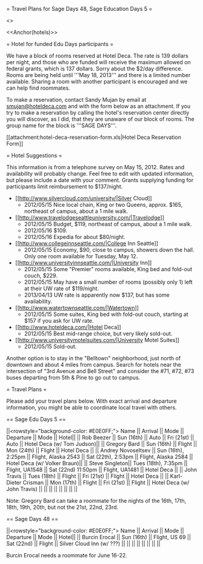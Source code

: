 = Travel Plans for Sage Days 48, Sage Education Days 5 =

<<TableOfContents>>

<<Anchor(hotels)>>

= Hotel for funded Edu Days participants =

We have a block of rooms reserved at Hotel Deca.  The rate is 139 dollars per night, and those who are funded will receive the maximum allowed on federal grants, which is 137 dollars.  Sorry about the $2/day difference.  Rooms are being held until '''May 18, 2013''' and there is a limited number available.  Sharing a room with another participant is encouraged and we can help find roommates.

To make a reservation, contact Sandy Mujan by email at smujan@hoteldeca.com and with the form below as an attachment.  If you try to make a reservation by calling the hotel's reservation center directly you will discover, as I did, that they are unaware of our block of rooms.   The group name for the block  is '''SAGE DAYS'''.

[[attachment:hotel-deca-reservation-form.xls|Hotel Deca Reservation Form]]

= Hotel Suggestions =

This information is from a telephone survey on May 15, 2012.  Rates and availability will probably change.  Feel free to edit with updated information, but please include a date with your comment.  Grants supplying funding for participants limit reimbursement to $137/night.

 * [[http://www.silvercloud.com/university/|Silver Cloud]]
   * 2012/05/15 Nice local chain, King or two Queens, approx. $165, northeast of campus, about a 1 mile walk.
 * [[http://www.travelodgeseattleuniversity.com/|Travelodge]]
   * 2012/05/15 Budget, $119, northeast of campus, about a 1 mile walk.
   * 2012/05/16 $109.
   * 2012/05/16 Expedia for about $80/night.
 * [[http://www.collegeinnseattle.com/|College Inn Seattle]]
   * 2012/05/15 Economy, $90, close to campus, showers down the hall.  Only one room available for Tuesday, May 12.
 * [[http://www.universityinnseattle.com/|University Inn]]
   * 2012/05/15 Some "Premier" rooms available, King bed and fold-out couch, $229.
   * 2012/05/15 May have a small number of rooms (possibly only 1) left at their UW rate of $119/night.
   * 2013/04/13 UW rate is apparently now $137, but has some availability.
 * [[http://www.watertownseattle.com/|Watertown]]
   * 2012/05/15 Some suites, King bed with fold-out couch, starting at $157 if you ask for UW rate.
 * [[http://www.hoteldeca.com/|Hotel Deca]]
   * 2012/05/15 Best mid-range choice, but very likely sold-out.
 * [[http://www.universitymotelsuites.com/|University Motel Suites]]
   * 2012/05/15 Sold-out.

Another option is to stay in the "Belltown" neighborhood, just north of downtown and about 4 miles from campus.  Search for hotels near the intersection of "3rd Avenue and Bell Street" and consider the #71, #72, #73 buses departing from 5th & Pine to go out to campus.

= Travel Plans =

Please add your travel plans below.   With exact arrival and departure information, you might be able to coordinate local travel with others.

== Sage Edu Days 5 ==

||<rowstyle="background-color: #E0E0FF;"> Name ||  Arrival || Mode || Departure || Mode || Hotel||
|| Rob Beezer              || Sun   (16th)          || Auto               || Fri    (21st)          || Auto               || Hotel Deca (w/ Tom Judson)||
|| Gregory Bard || Sun (16th) || Flight || Mon (24th) || Flight || Hotel Deca ||
|| Andrey Novoseltsev || Sun (16th), 2:25pm || Flight, Alaska 2543 || Sat (22th), 2:53pm || Flight, Alaska 2584 || Hotel Deca (w/ Volker Braun)||
|| Steve Singleton|| Tues (18th), 7:35pm || Flight, UA1548 || Sat (22nd) 11:50pm || Flight, UA1481 || Hotel Deca ||
|| John Travis || Tues (18th) || Flight || Fri (21st) || Flight || Hotel Deca ||
|| Karl-Dieter Crisman || Mon (17th) || Flight || Fri (21st) || Flight || Hotel Deca (w/ John Travis) ||
||               ||              ||                ||               ||                || ||

Note: Gregory Bard can take a roommate for the nights of the 16th, 17th, 18th, 19th, 20th, but not the 21st, 22nd, 23rd.

== Sage Days 48 ==

||<rowstyle="background-color: #E0E0FF;"> Name ||  Arrival || Mode || Departure || Mode || Hotel||
|| Burcin Erocal || Sun (16th)   || Flight, US 69  || Sat (22nd)    || Flight || Silver Cloud Inn (w/ ???) ||
||               ||              ||                ||               ||                || ||

Burcin Erocal needs a roommate for June 16-22.

